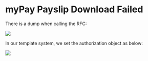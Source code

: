 #	myPay Payslip Download Failed

There is a dump when calling the RFC:

![](https://rooby.oss-cn-hangzhou.aliyuncs.com/img/20190524172537.png)

In our template system, we set the authorization object as below:

![](https://rooby.oss-cn-hangzhou.aliyuncs.com/img/20190524172630.png)

